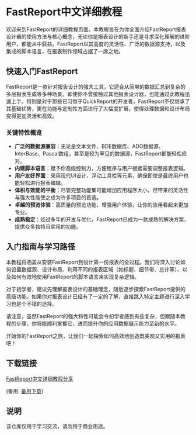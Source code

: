 # FastReport中文详细教程

欢迎来到FastReport的详细教程页面。本教程旨在为你全面介绍FastReport报表设计器的使用方法与核心概念，无论你是报表设计的新手还是寻求深化理解的进阶用户，都能从中获益。FastReport以其高度的灵活性、广泛的数据源支持，以及集成的脚本语言，在报表制作领域占据了一席之地。

## 快速入门FastReport

FastReport是一款针对报告设计的强大工具，它适合从简单的数据汇总到复杂的多层报表生成等多种场景。即使你不曾接触过其他报表设计器，也能通过此教程迅速上手。特别是对于那些已习惯于QuickReport的开发者，FastReport不仅继承了其基础优势，更在功能与定制性方面进行了大幅度扩展，使得处理数据和设计布局变得更加灵活和高效。

### 关键特性概览

- **广泛的数据源兼容**：无论是文本文件、BDE数据库、ADO数据源、InterBase、Pascal数组，甚至是较为罕见的数据源，FastReport都能轻松应对。
- **内建脚本语言**：赋予你高级控制力，方便程序与用户根据需要调整报表逻辑。
- **用户友好界面**：采用现代UI设计，浮动工具栏等元素，确保即使是最终用户也能轻松进行报表编辑。
- **体积与效能的平衡**：尽管完整功能集可能增加应用程序大小，但带来的灵活性与强大性能使之成为许多项目的首选。
- **卓越的预览体验**：高质量的预览功能，增强用户体验，让你的应用看起来更加专业。
- **成熟稳定**：经过多年的开发与优化，FastReport已成为一款成熟的解决方案，提供众多独特且实用的功能。

## 入门指南与学习路径

本教程将涵盖从安装FastReport到设计第一份报表的全过程。我们将深入讨论如何设置数据源、设计布局、利用不同的报表区域（如标题、细节带、总计等）、以及如何有效地使用FastReport的脚本语言来实现复杂逻辑。

对于初学者，建议先理解报表设计的基础理念，随后逐步探索FastReport提供的高级功能。如果你对报表设计已经有了一定的了解，直接跳入特定主题进行深入学习也是个不错的选择。

请注意，虽然FastReport的强大特性可能会令初学者感到有些复杂，但跟随本教程的步骤，你将能顺利掌握它，进而提升你的应用数据展示能力至新的水平。

开始你的FastReport之旅，让我们一起探索如何高效地创造既美观又实用的报表吧！

## 下载链接
[FastReport中文详细教程分享](https://pan.quark.cn/s/e60ef6c32cdc) 

(备用: [备用下载](https://pan.baidu.com/s/1Cvi4rdASQir-FLzAjZu1mw?pwd=1234))

## 说明

该仓库仅用于学习交流，请勿用于商业用途。
